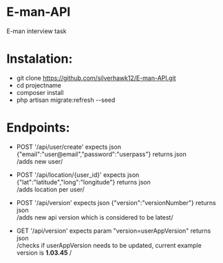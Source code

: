 # E-man-API
E-man interview task 

# Instalation:

* git clone https://github.com/silverhawk12/E-man-API.git
* cd projectname
* composer install
* php artisan migrate:refresh --seed

# Endpoints:

* POST '/api/user/create' expects json {"email":"user@email","password":"userpass"} returns json<br>
    /adds new user/
* POST '/api/location/{user_id}' expects json {"lat":"latitude","long":"longitude"} returns json<br>
    /adds location per user/

* POST '/api/version' expects json {"version":"versionNumber"} returns json<br>
    /adds new api version which is considered to be latest/

* GET '/api/version' expects param "version=userAppVersion" returns json<br>
    /checks if userAppVersion needs to be updated, current example version is <strong>1.03.45</strong> /
